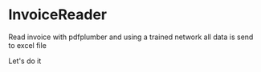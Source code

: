 # InvoiceReader
Read invoice with pdfplumber and using a trained network all data is send to excel file

Let's do it